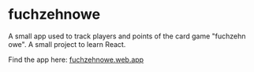 # fuchzehnowe

A small app used to track players and points of the card game "fuchzehn owe". A small project to learn React.

Find the app here: [fuchzehnowe.web.app](https://fuchzehnowe.web.app/)